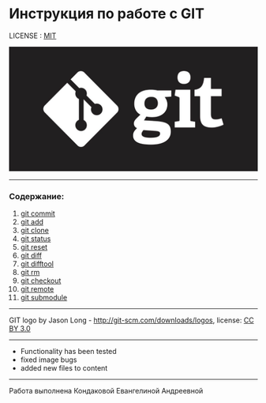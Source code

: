# Инструкция по работе с GIT

LICENSE : [MIT](license.md)

![](./30c29ce4cc08523ecc6e1f205bc207d0.jpeg)

---
### Содержание:
1. [git commit](./commit.md)
2. [git add](./add.md)
3. [git clone](./clone.md)
4. [git status](./status.md)
5. [git reset](./reset.md)
6. [git diff](./diff.md)
7. [git difftool](./difftool.md)
8. [git rm](./rm.md)
9. [git checkout](./checkout.md)
10. [git remote](./remote.md)
11. [git submodule]()
---
GIT logo by Jason Long - http://git-scm.com/downloads/logos, license: [CC BY 3.0](https://creativecommons.org/licenses/by-sa/3.0/)

---

- Functionality has been tested
- fixed image bugs
- added new files to content


---
Работа выполнена Кондаковой Евангелиной Андреевной